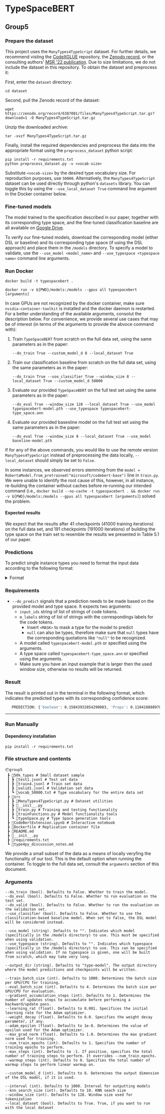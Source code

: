 # TypeSpaceBERT
## Group5

### Prepare the dataset

This project uses the `ManyTypes4TypeScript` dataset. For further details, we recommend visitng the [CodeXGLUE](https://github.com/microsoft/CodeXGLUE/tree/main/Code-Code/TypePrediction-TypeScript) repository, the [Zenodo record](https://zenodo.org/record/6387001), or the consulting authors' [MSR '22 publication](https://www.kevinrjesse.com/pdfs/ManyTypes4TypeScript.pdf). Due to size limitations, we do not include the dataset in this repository. To obtain the dataset and preprocess it:

First, enter the `dataset` directory:

```
cd dataset
```

Second, pull the Zenodo record of the dataset:

```
wget https://zenodo.org/record/6387001/files/ManyTypes4TypeScript.tar.gz?download=1 -O ManyTypes4TypeScript.tar.gz
```

Unzip the downloaded archive:

```
tar -xvzf ManyTypes4TypeScript.tar.gz
```

Finally, install the required dependencies and preprocess the data into the appropriate format using the `preprocess_dataset` python script:

```
pip install -r requirements.txt
python preprocess_dataset.py -v <vocab-size> 
```

Substitute `<vocab-size>` by the desired type vocabulary size. For reproduction purposes, use `50000`. Alternatively, the `ManyTypes4TypeScript` dataset can be used directly through python's `datasets` library. You can toggle this by using the `--use_local_dataset True` command line argument in the Docker container below.

### Fine-tuned models

The model trained to the specification described in our paper, together with its corresponding type space, and the fine-tuned classification baseline are all available on [Google Drive](https://drive.google.com/drive/folders/1-9SD27j9PFIpHO71G4Zduc-1CgCXuVqR).

To verify our fine-tuned models, download the corresponding model (either DSL or baseline) and its corresponding type space (if using the DSL approach) and place them in the `/models` directory. To specify a model to validate, use the `--use_model <model_name>` and `--use_typespace <typespace name>` command line arguments.

### Run Docker

```
docker build -t typespacebert .
```

```
docker run -v ${PWD}/models:/models --gpus all typespacebert [arguments]
```

In case GPUs are not recognized by the docker container, make sure `nvidia-container-toolkit` is installed and the docker daemon is restarted. For a better understanding of the available arguments, consolut the description below. For convenience, we provide several use cases that may be of interest (in terms of the arguments to provide the abvoce command with):

1. Train `TypeSpaceBERT` from scratch on the full data set, using the same parameters as in the paper:

   ```--do_train True --custom_model_d 8 --local_dataset True```

2. Train our classification baseline from scratch on the full data set, using the same parameters as in the paper:

   ```--do_train True --use_classifier True --window_size 8 --local_dataset True --custom_model_d 50000```

3. Evaluate our provided `TypeSpaceBERT` on the full test set using the same parameters as in the paper:

   ```--do_eval True --window_size 128 --local_dataset True --use_model typespacebert-model.pth --use_typespace typespacebert-type_space.ann```

4. Evaluate our provided basesline model on the full test set using the same parameters as in the paper:

   ```--do_eval True --window_size 8 --local_dataset True --use_model baseline-model.pth```

If for any of the above commands, you would like to use the remote version `ManyTypes4TypeScript` instead of preprocessing the data locally, `--local_dataset` should simply be set to `False`.

In some instances, we observed errors stemming from the `model = RobertaModel.from_pretrained("microsoft/codebert-base")` line in `train.py`. We were unable to identify the root cause of this, however, in all instance, re-building the container without caches before re-running our intended command (i.e., `docker build --no-cache -t typespacebert . && docker run -v ${PWD}/models:/models --gpus all typespacebert [arguments]`) solved the problem.

#### Expected results

We expect that the results after 41 checkpoints (41000 training iterations) on the full data set, and 191 checkpoints (191000 iterations) of building the type space on the train set to resemble the results we presented in Table 5.1 of our paper.

### Predictions

To predict single instance types you need to format the input data according to the following format:

<details>
   <summary>Format</summary>

   ```
      $ docker run -v ${PWD}/models:/models --rm --gpus all typespacebert --do_predict '["import", "{", "reactive", ",", "ref", ",", "watch", ",", "Ref", "}", "from", "'@vue/composition-api'", ";", "interface", "Options", "<", "T", ">", "{", "pendingDelay", "?", ":", "number", "|", "Ref", "<", "number", ">", ";", "promise", "?", ":", "Promise", "<", "T", ">", "|", "Ref", "<", "Promise", "<", "T", ">", ">", "|", "Ref", "<", "Promise", "<", "T", ">", "|", "null", ">", "|", "null", ";", "}", "export", "function", "usePromise", "<", "T", ">", "(", "options", "=", "{", "}", ")", "{", "const", "state", "=", "reactive", "(", "{", "promise", ":", "ref", "<", "Promise", "<", "T", ">", "|", "null", ">", "(", "options", ".", "promise", "||", "null", ")", ",", "isPending", ":", "ref", "(", "true", ")", ",", "data", ":", "ref", "<", "T", "|", "null", ">", "(", "null", ")", ",", "error", ":", "ref", "<", "Error", "|", "null", ">", "(", "null", ")", ",", "isDelayOver", ":", "ref", "(", "false", ")", ",", "}", ")", ";", "let", "timerId", "=", "null", ";", "const", "localOptions", "=", "reactive", "(", "{", "pendingDelay", ":", "options", ".", "pendingDelay", "==", "null", "?", "200", ":", "options", ".", "pendingDelay", ",", "}", ")", ";", "function", "setupDelay", "(", ")", "{", "if", "(", "localOptions", ".", "pendingDelay", ">", "0", ")", "{", "state", ".", "isDelayOver", "=", "false", ";", "if", "(", "timerId", ")", "clearTimeout", "(", "timerId", ")", ";", "timerId", "=", "setTimeout", "(", "(", ")", "=>", "(", "state", ".", "isDelayOver", "=", "true", ")", ",", "localOptions", ".", "pendingDelay", ")", ";", "}", "else", "{", "state", ".", "isDelayOver", "=", "true", ";", "}", "}", "watch", "(", "(", ")", "=>", "state", ".", "promise", ",", "newPromise", "=>", "{", "state", ".", "isPending", "=", "true", ";", "state", ".", "error", "=", "null", ";", "if", "(", "!", "newPromise", ")", "{", "state", ".", "data", "=", "null", ";", "state", ".", "isDelayOver", "=", "false", ";", "if", "(", "timerId", ")", "clearTimeout", "(", "timerId", ")", ";", "timerId", "=", "null", ";", "return", ";", "}", "setupDelay", "(", ")", ";", "newPromise", ".", "then", "(", "value", "=>", "{", "if", "(", "state", ".", "promise", "===", "newPromise", ")", "{", "state", ".", "data", "=", "value", ";", "state", ".", "isPending", "=", "false", ";", "}", "}", ")", ".", "catch", "(", "err", "=>", "{", "if", "(", "state", ".", "promise", "===", "newPromise", ")", "{", "state", ".", "error", "=", "err", ";", "state", ".", "isPending", "=", "false", ";", "}", "}", ")", ";", "}", ")", ";", "return", "{", "state", ",", "options", ":", "localOptions", ",", "set", ":", "(", "p", ")", "=>", "(", "state", ".", "promise", "=", "p", ")", ",", "}", ";", "}"]' '[null, null, null, null, null, null, null, null, null, null, null, null, null, null, null, null, null, null, null, null, null, null, null, null, null, null, null, null, null, null, null, null, null, null, null, null, null, null, null, null, null, null, null, null, null, null, null, null, null, null, null, null, null, null, null, null, null, null, null, null, null, null, null, null, null, "Readonly", null, null, null, null, null, null, null, null, null, null, null, null, null, null, null, null, null, null, null, null, null, null, null, null, null, null, null, null, null, null, null, null, null, null, null, null, null, null, null, null, null, null, null, null, null, null, null, null, null, null, null, null, null, null, null, null, null, null, null, null, null, null, null, null, null, null, null, null, null, null, null, null, "<MASK>", null, null, null, null, null, null, null, null, null, null, null, null, null, null, null, null, null, null, null, null, null, null, null, null, null, null, null, null, null, null, null, null, null, null, null, null, null, null, null, null, null, null, null, null, null, null, null, null, null, null, null, null, null, null, null, null, null, null, null, null, null, null, null, null, null, null, null, null, null, null, null, null, null, null, null, null, null, null, null, null, null, null, null, null, null, null, null, null, null, null, null, null, null, null, null, null, null, null, null, null, null, null, null, null, null, null, null, null, null, null, null, null, null, null, null, null, null, null, null, null, null, null, null, null, null, null, null, null, null, null, null, null, null, null, null, null, null, null, null, null, null, null, null, null, null, null, null, null, null, null, null, null, null, null, null, null, null, null, null, null, null, null, null, null, null, null, null, null, null, null, null, null, null, null, null, null, null, null, null, null, null, null, null, null, null, null, null, null, null, null, null, null, null, null, null, null, null, null, null, null, null, null, null, null, null, null, null, null, null, null, null, null, null, null, null, null, null, null, null, null, null, null, null, null, "Promise", null, null, null, null, null, null, null, null, null, null, null, null, null]'
   ```
</details>

   ### Requirements
   - `--do_predict` signals that a prediction needs to be made based on the provided model and type space. It expects two arguments:
     - `input_ids` string of list of strings of code tokens.
     - `m_labels` string of list of strings with the correspondings labels for the code tokens. 
       - Insert `<MASK>` to mask a type for the model to predict
       - `null` can also be types, therefore make sure that `null` types have the corresponding quotations like `"null"` to be recognized.
     - A model called `typespacebert-model.pth` or specified using the arguments.
     - A type space called `typespacebert-type_space.ann` or specified using the arguments.
     - Make sure you have an input example that is larger then the used window size, otherwise no results will be returned.

   ### Result
   The result is printed out in the terminal in the following format, which indicates the predicted types with its corresponding confidence score: 

   ```bash
      PREDICTION: {'boolean': 0.15843932854290083, 'Props': 0.11041888897857288, 'string': 0.14256076847743712, 'number': 0.09823127675068363}
   ```



---

### Run Manually

#### Dependency installation
```
pip install -r requirements.txt
```

### File structure and contents

```
📦group5
 ┣ 📂50k_types # Small dataset sample
 ┃ ┣ 📜test1.jsonl # Test set data
 ┃ ┣ 📜train4.jsonl # Train set data
 ┃ ┣ 📜valid1.jsonl # Validation set data
 ┃ ┗ 📜vocab_50000.txt # Type vocabulary for the entire data set
 ┣ 📂src
 ┃ ┣ 📜ManyTypes4TypeScript.py # Dataset utilities
 ┃ ┣ 📜__init__.py
 ┃ ┣ 📜train.py # Training and testing functionality
 ┃ ┣ 📜trainFunctions.py # Model functionality tools
 ┃ ┗ 📜typeSpace.py # Type Space generation tools
 ┣ 📜CodeBertExtension.ipynb # Interactive notebook
 ┣ 📜Dockerfile # Replication container file
 ┣ 📜README.md
 ┣ 📜__init__.py
 ┣ 📜requirements.txt
 ┗ 📜type4py_discussion_notes.md
```


We provide a small subset of the data as a means of locally veryfing the functionality of our tool. This is the default option when running the container. To toggle to the full data set, consult the `arguments` section of this document.



### Arguments

```
--do_train (bool). Defaults to False. Whether to train the model.
--do_eval (bool). Defaults to False. Whether to run evaluation on the test set.
--do_valid (bool). Defaults to False. Whether to run the evaluation on the validaiton set.
--use_classifier (bool). Defaults to False. Whether to use the classification-based baseline model. When set to false, the DSL model will be considered instead.

--use_model (string). Defaults to "". Indicates which model (specifically in the /models directory) to use. This must be specified when using validation.
--use_typespace (string). Defaults to "". Indicates which typespace (specifically in the /models directory) to use. This can be specified when using validation. If no typespace is given, one will be built from scratch, which may take very long.

--output_dir (string). Defaults to "type-model". The output directory where the model predictions and checkpoints will be written.

--train_batch_size (int). Defaults to 1000. Determines the batch size per GPU/CPU for training.
--eval_batch_size (int). Defaults to 4. Determines the batch size per GPU/CPU for evaluation.
--gradient_accumulation_steps (int). Defaults to 1. Determines the number of updates steps to accumulate before performing a backward/update pass.
--learning_rat (float). Defaults to 0.001. Specifices the initial learning rate for the Adam optimizer.
--weight_decay (float). Defaults to 0.0. Specifies the weight decay parameter, if any.
--adam_epsilon (float). Defaults to 1e-8. Determines the value of epsilon used for the Adam optimizer.
--max_grad_norm (float). Defaults to 1.0. Determines the max gradient norm used for training.
--num_train_epochs (int). Defaults to 1. Specifies the number of training epochs to perform.
--max_steps (int). Defaults to -1. If positive, specifies the total number of training steps to perform. It overrides --num_train_epochs.
--warmup_steps (int). Defaults to 0. Specifies the total number of warmup steps to perform linear warmup on.

--custom_model_d (int). Defaults to 8. Determines the output dimension of the DSL model, if it is used.

--interval (int). Defaults to 1000. Interval for outputting models
--knn_search_size (int). Defaults to 10. KNN seach size
--window_size (int). Defaults to 128. Window size used for tokenization              
--local_dataset (bool). Defaults to True. True, if you want to run with the local dataset 
```
